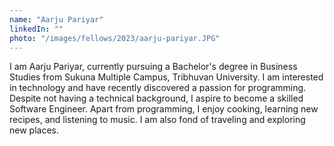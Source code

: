 ```yaml
---
name: "Aarju Pariyar"
linkedIn: ""
photo: "/images/fellows/2023/aarju-pariyar.JPG"
---
```


I am Aarju Pariyar, currently pursuing a Bachelor's degree in Business Studies from Sukuna Multiple Campus, Tribhuvan University. I am interested in technology and have recently discovered a passion for programming. Despite not having a technical background, I aspire to become a skilled Software Engineer.
Apart from programming, I enjoy cooking, learning new recipes, and listening to music. I am also fond of traveling and exploring new places.
